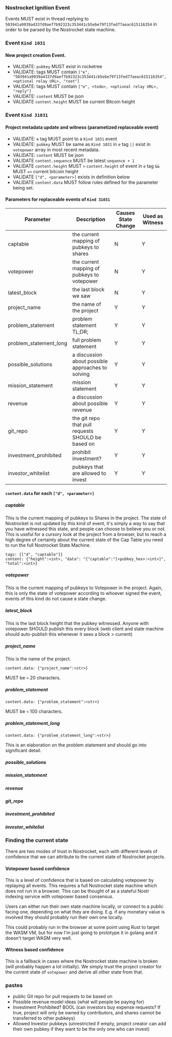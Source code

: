 ### Nostrocket Ignition Event
Events MUST exist in thread replying to `503941a9939a4337d9aef7b92323c353441cb5ebe79f13fed77aeac615116354` in order to be parsed by the Nostrocket state machine.

### Event `Kind 1031`

#### New project creation Event.   

- VALIDATE: `pubkey` MUST exist in rocketree
- VALIDATE: tags MUST contain `["e", "503941a9939a4337d9aef7b92323c353441cb5ebe79f13fed77aeac615116354", <optional relay URL>, "root"]`
- VALIDATE: tags MUST contain `["e", <todo>, <optional relay URL>, "reply"]`
- VALIDATE: `content` MUST be json
- VALIDATE `content.height` MUST be current Bitcoin height

### Event `Kind 31031`

#### Project metadata update and witness (parametized replaceable event)   

- VALIDATE: `e` tag MUST point to a `Kind 1031` event
- VALIDATE: `pubkey` MUST be same as `Kind 1031` in `e` tag `||` exist in `votepower` array in most recent metadata.
- VALIDATE: `content` MUST be json
- VALIDATE `content.sequence` MUST be latest `sequence + 1` 
- VALIDATE `content.height` MUST `>` `content.height` of event in `e` tag `&&` MUST `=<` current bitcoin height
- VALIDATE `["d", <parameter>]` exists in definition below
- VALIDATE `content.data` MUST follow rules defined for the parameter being set.

#### Parameters for replaceable events of `Kind 31031`

| Parameter <str> | Description | Causes State Change | Used as Witness |
| ------------- | ------------- | ------------------- | ----------- |
| captable      | the current mapping of pubkeys to shares | N | Y |
| votepower     | the current mapping of pubkeys to votepower | N | Y |
| latest_block  | the last block we saw | N | Y |
|  project_name | the name of the project | Y | Y |
| problem_statement | problem statement TL;DR; | Y | Y |
| problem_statement_long | full problem statement | Y | Y |
| possible_solutions | a discussion about possible approaches to solving | Y | Y |
| mission_statement | mission statement | Y | Y |
| revenue | a discussion about possible revenue | Y | Y |
| git_repo | the git repo that pull requests SHOULD be based on | Y | Y |
| investment_prohibited | prohibit investment? | Y | Y |
| investor_whitelist | pubkeys that are allowed to invest | Y | Y |
  
#### `content.data` for each `["d", <parameter>]`

##### captable
  This is the current mapping of pubkeys to Shares in the project. The state of Nostrocket is not updated by this kind of event, it's simply a way to say that you have witnessed this state, and people can choose to believe you or not. This is useful for a cursory look at the project from a browser, but to reach a high degree of certainty about the current state of the Cap Table you need to run the full Nostrocket State Machine. 
  
  ```
  tags: {["d", "captable"]}
  content: {"height":<int>, "data": "{"captable":"[<pubkey_hex>:<int>]", "total":<int>}
  ```
  
##### votepower
  This is the current mapping of pubkeys to Votepower in the project. Again, this is only the state of votepower according to whoever signed the event, events of this kind do not cause a state change.
##### latest_block
  This is the last block height that the pubkey witnessed. Anyone with votepower SHOULD publish this every block (web client and state machine should auto-publish this whenever it sees a block > current)
##### project_name
  This is the name of the project.
  ```
  content.data: {"project_name":<str>}
  ```
  MUST be `<` 20 characters.
##### problem_statement
  ```
  content.data: {"problem_statement":<str>}
  ```
  MUST be `<` 100 characters.
##### problem_statement_long
  ```
  content.data: {"problem_statement_long":<str>}
  ```
  This is an elaboration on the problem statement and should go into significant detail. 
##### possible_solutions
##### mission_statement
##### revenue
##### git_repo
##### investment_prohibited
##### investor_whitelist

### Finding the current state
There are two modes of trust in Nostrocket, each with different levels of confidence that we can attribute to the current state of Nostrocket projects.

#### Votepower based confidence
This is a level of confidence that is based on calculating votepower by replaying all events. This requires a full Nostrocket state machine which does not run in a browser. This can be thought of as a stateful Nostr indexing service with votepower based consensus. 

Users can either run their own state machine locally, or connect to a public facing one, depending on what they are doing. E.g. if any monetary value is involved they should probably run their own one locally.

This could probably run in the browser at some point using Rust to target the WASM VM, but for now I'm just going to prototype it in golang and it doesn't target WASM very well.
  
#### Witness based confidence  
This is a fallback in cases where the Nostrocket state machine is broken (will probably happen a lot initially).
We simply trust the project creator for the current state of `votepower` and derive all other state from that. 

  
  
### pastes
- public Git repo for pull requests to be based on
- Possible revenue model ideas (what will people be paying for)
- Investment Prohibited? BOOL (can investors buy expense requests? If true, project will only be owned by contributors, and shares cannot be transferred to other pubkeys)
- Allowed Investor pubkeys (unrestricted if empty, project creator can add their own pubkey if they want to be the only one who can invest)
